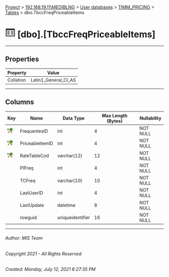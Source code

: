 #### 

[Project](../../../../index.md) > [192.168.19.11\\MEDIBLNG](../../../index.md) > [User databases](../../index.md) > [TIMM_PRICING](../index.md) > [Tables](Tables.md) > dbo.TbccFreqPriceableItems

# ![Tables](../../../../Images/Table32.png) [dbo].[TbccFreqPriceableItems]

---

## <a name="#properties"></a>Properties

| Property | Value |
|---|---|
| Collation | Latin1_General_CI_AS |


---

## <a name="#columns"></a>Columns

| Key | Name | Data Type | Max Length (Bytes) | Nullability |
|---|---|---|---|---|
| [![Cluster Primary Key PK_TbccFreqPriceableItems: FrequentesID\PriceableItemID\RateTableCod](../../../../Images/pkcluster.png)](#indexes) | FrequentesID | int | 4 | NOT NULL |
| [![Cluster Primary Key PK_TbccFreqPriceableItems: FrequentesID\PriceableItemID\RateTableCod](../../../../Images/pkcluster.png)](#indexes) | PriceableItemID | int | 4 | NOT NULL |
| [![Cluster Primary Key PK_TbccFreqPriceableItems: FrequentesID\PriceableItemID\RateTableCod](../../../../Images/pkcluster.png)](#indexes) | RateTableCod | varchar(12) | 12 | NOT NULL |
|  | PIFreq | int | 4 | NOT NULL |
|  | TCFreq | varchar(10) | 10 | NOT NULL |
|  | LastUserID | int | 4 | NOT NULL |
|  | LastUpdate | datetime | 8 | NOT NULL |
|  | rowguid | uniqueidentifier | 16 | NOT NULL |


---

###### Author:  MIS Team

###### Copyright 2021 - All Rights Reserved

###### Created: Monday, July 12, 2021 6:27:35 PM

